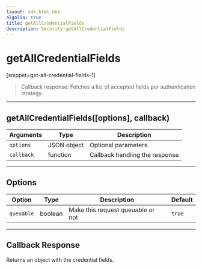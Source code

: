 ```yaml
---
layout: sdk.html.hbs
algolia: true
title: getAllCredentialFields
description: Security:getAllCredentialFields
---
```

  

# getAllCredentialFields
[snippet=get-all-credential-fields-1]

> Callback response:
Fetches a list of accepted fields per authentication strategy.

---

## getAllCredentialFields([options], callback)

| Arguments | Type | Description
|-----------|------|------------
| `options` | JSON object | Optional parameters
| `callback`| function | Callback handling the response

---

## Options

| Option | Type | Description | Default
|--------|------|-------------|---------
| `queuable` | boolean | Make this request queuable or not  | `true`

---

## Callback Response

Returns an object with the credential fields.
